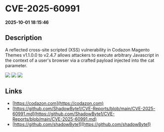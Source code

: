 # CVE-2025-60991

**2025-10-01 18:15:46**

## Description
A reflected cross-site scripted (XSS) vulnerability in Codazon Magento Themes v1.1.0.0 to v2.4.7 allows attackers to execute arbitrary Javascript in the context of a user's browser via a crafted payload injected into the cat parameter.

![](https://img.shields.io/static/v1?label=Score&message=8.8&color=red)
![](https://img.shields.io/static/v1?label=Severity&message=HIGH&color=red)
![](https://img.shields.io/static/v1?label=CWE&message=XSS&color=green)

## Links
- [https://codazon.com](https://codazon.com)
- [https://github.com/ShadowByte1/CVE-Reports/blob/main/CVE-2025-60991.md](https://github.com/ShadowByte1/CVE-Reports/blob/main/CVE-2025-60991.md)
- [https://github.com/shadowByte1](https://github.com/shadowByte1)
